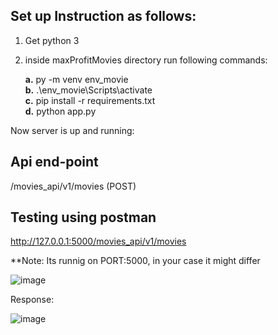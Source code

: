 Set up Instruction as follows:
---------------------------------
1. Get python 3
2. inside maxProfitMovies directory run following commands:<br/>

   <b>a.</b>  py -m venv env_movie <br/>
   <b>b.</b>  .\env_movie\Scripts\activate <br/>
   <b>c.</b>  pip install -r requirements.txt<br/>
   <b>d.</b>  python app.py<br/>
   
Now server is up and running:

Api end-point
-----------------
/movies_api/v1/movies (POST)

Testing using postman
----------------------
http://127.0.0.1:5000/movies_api/v1/movies

**Note: Its runnig on PORT:5000, in your case it might differ

![image](https://user-images.githubusercontent.com/9819281/87231246-25540300-c3d3-11ea-939a-b6d5561d65b4.png)

Response:

![image](https://user-images.githubusercontent.com/9819281/87231269-63e9bd80-c3d3-11ea-9638-397e7a020ba5.png)
